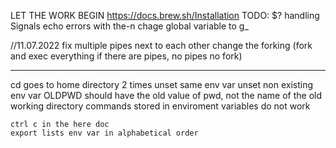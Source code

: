 LET THE WORK BEGIN
https://docs.brew.sh/Installation
TODO:
$? handling
Signals
echo errors with the-n
chage global variable to g_

//11.07.2022
fix multiple pipes next to each other
change the forking (fork and exec everything if there are pipes, no pipes no fork)

-----
cd goes to home directory
2 times unset same env var
unset non existing env var
OLDPWD should have the old value of pwd, not the name of the old working directory
commands stored in enviroment variables do not work

	ctrl c in the here doc
	export lists env var in alphabetical order